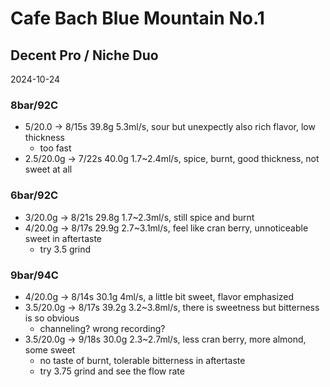 # Cafe Bach Blue Mountain No.1

## Decent Pro / Niche Duo

2024-10-24

### 8bar/92C

- 5/20.0 -> 8/15s 39.8g 5.3ml/s, sour but unexpectly also rich flavor, low thickness
  - too fast
- 2.5/20.0g -> 7/22s 40.0g 1.7\~2.4ml/s, spice, burnt, good thickness, not sweet at all

### 6bar/92C

- 3/20.0g -> 8/21s 29.8g 1.7\~2.3ml/s, still spice and burnt
- 4/20.0g -> 8/17s 29.9g 2.7\~3.1ml/s, feel like cran berry, unnoticeable sweet in aftertaste
  - try 3.5 grind

### 9bar/94C

- 4/20.0g -> 8/14s 30.1g 4ml/s, a little bit sweet, flavor emphasized
- 3.5/20.0g -> 8/17s 39.2g 3.2\~3.8ml/s, there is sweetness but bitterness is so obvious
  - channeling? wrong recording?
- 3.5/20.0g -> 9/18s 30.0g 2.3\~2.7ml/s, less cran berry, more almond, some sweet
  - no taste of burnt, tolerable bitterness in aftertaste
  - try 3.75 grind and see the flow rate

